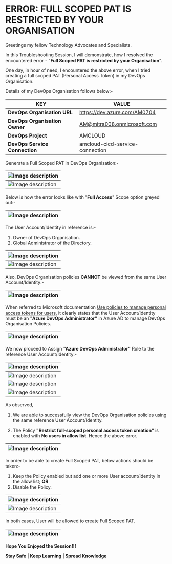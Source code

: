 # ERROR: FULL SCOPED PAT IS RESTRICTED BY YOUR ORGANISATION

Greetings my fellow Technology Advocates and Specialists.

In this Troubleshooting Session, I will demonstrate, how I resolved the encountered error - "__Full Scoped PAT is restricted by your Organisation__".

One day, in hour of need, I encountered the above error, when I tried creating a full scoped PAT (Personal Access Token) in my DevOps Organisation.  

Details of my DevOps Organisation follows below:-

| __KEY__ | __VALUE__ |
| --------- | --------- |
| __DevOps Organisation URL__ | https://dev.azure.com/AM0704 |
| __DevOps Organisation Owner__ | AM@mitra008.onmicrosoft.com |
| __DevOps Project__ | AMCLOUD |
| __DevOps Service Connection__ | amcloud-cicd-service-connection |

Generate a Full Scoped PAT in DevOps Organisation:-

| ![Image description](https://dev-to-uploads.s3.amazonaws.com/uploads/articles/zkeotews1onzv6mngl3f.jpg) |
| --------- |
| ![Image description](https://dev-to-uploads.s3.amazonaws.com/uploads/articles/ou1z3cmamyunctmlk1e1.jpg) |

Below is how the error looks like with "__Full Access__" Scope option greyed out:-

| ![Image description](https://dev-to-uploads.s3.amazonaws.com/uploads/articles/fd1mtn07impw8u10vy02.jpg) |
| --------- |

The User Account/Identity in reference is:-

1. Owner of DevOps Organisation.
2. Global Administrator of the Directory.

| ![Image description](https://dev-to-uploads.s3.amazonaws.com/uploads/articles/rajg9pzjqqqeghfmtrax.jpg) |
| --------- |
| ![Image description](https://dev-to-uploads.s3.amazonaws.com/uploads/articles/ar3fwuxq8g6h94nv5ao0.jpg) |

Also, DevOps Organisation policies __CANNOT__ be viewed from the same User Account/Identity:-

| ![Image description](https://dev-to-uploads.s3.amazonaws.com/uploads/articles/sojcyomhxvdszp8dfdr5.jpg) |
| --------- |

When referred to Microsoft documentation [Use policies to manage personal access tokens for users](https://learn.microsoft.com/en-us/azure/devops/organizations/accounts/manage-pats-with-policies-for-administrators?view=azure-devops), it clearly states that the User Account/Identity must be an __"Azure DevOps Administrator"__ in Azure AD to manage DevOps Organisation Policies.

| ![Image description](https://dev-to-uploads.s3.amazonaws.com/uploads/articles/y9nuysly3ht7bisqqd6i.jpg) |
| --------- |

We now proceed to Assign __"Azure DevOps Administrator"__ Role to the reference User Account/Identity:-

| ![Image description](https://dev-to-uploads.s3.amazonaws.com/uploads/articles/ym6e3cx6zpee7violb4u.jpg) |
| --------- |
| ![Image description](https://dev-to-uploads.s3.amazonaws.com/uploads/articles/ihp3lq8tev9qol3usny6.jpg) |
| ![Image description](https://dev-to-uploads.s3.amazonaws.com/uploads/articles/v7p7raehs0xs4wi054z2.jpg) |
| ![Image description](https://dev-to-uploads.s3.amazonaws.com/uploads/articles/jeupt1w3aykbj62hzofi.jpg) |

As observed, 
1. We are able to successfully view the DevOps Organisation policies using the same reference User Account/Identity. 

2. The Policy __"Restrict full-scoped personal access token creation"__ is enabled with __No users in allow list__. Hence the above error.

| ![Image description](https://dev-to-uploads.s3.amazonaws.com/uploads/articles/wji7qjomq3crfz1vu0r5.jpg) |
| --------- |

In order to be able to create Full Scoped PAT, below actions should be taken:-

1. Keep the Policy enabled but add one or more User account/Identity in the allow list; __OR__
2. Disable the Policy.

| ![Image description](https://dev-to-uploads.s3.amazonaws.com/uploads/articles/udp8gz29sr09f6jxabqo.jpg) |
| --------- |
| ![Image description](https://dev-to-uploads.s3.amazonaws.com/uploads/articles/ycvsxpn2ydoslxsto3h4.jpg) |

In both cases, User will be allowed to create Full Scoped PAT.

| ![Image description](https://dev-to-uploads.s3.amazonaws.com/uploads/articles/sb74dqz10jq3te4qz53r.jpg) |
| --------- |


__Hope You Enjoyed the Session!!!__

__Stay Safe | Keep Learning | Spread Knowledge__
